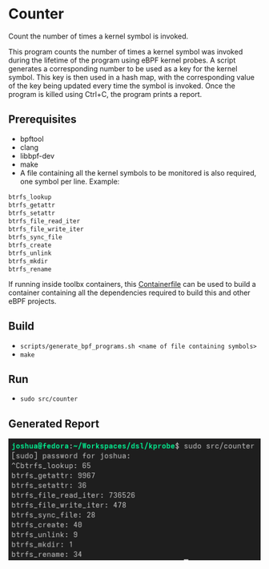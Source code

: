 # Counter

Count the number of times a kernel symbol is invoked.

This program counts the number of times a kernel symbol was invoked during the lifetime of the program using eBPF kernel probes. A script generates a corresponding number to be used as a key for the kernel symbol. This key is then used in a hash map, with the corresponding value of the key being updated every time the symbol is invoked. Once the program is killed using Ctrl+C, the program prints a report.


## Prerequisites

- bpftool
- clang
- libbpf-dev
- make
- A file containing all the kernel symbols to be monitored is also required, one symbol per line. Example:
```
btrfs_lookup
btrfs_getattr
btrfs_setattr
btrfs_file_read_iter
btrfs_file_write_iter
btrfs_sync_file
btrfs_create
btrfs_unlink
btrfs_mkdir
btrfs_rename
```

If running inside toolbx containers, this [Containerfile](https://github.com/jo5huajohn/Containerfiles-toolbx/tree/main/fedora-42-bpf) can be used to build a container containing all the dependencies required to build this and other eBPF projects.

## Build

- `scripts/generate_bpf_programs.sh <name of file containing symbols>`
- `make`

## Run

- `sudo src/counter`

## Generated Report

![image](resources/report.png)
